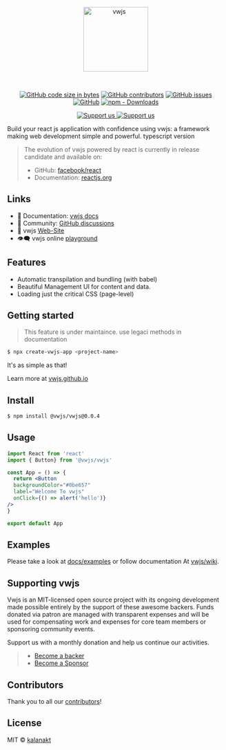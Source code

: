 <p align="center"><img alt="vwjs" align="center" width=150px src="https://github.com/vwjs/vwjs/blob/main/pic/vwjs_transparent_logo.png"/></p><br/>
<p align="center">
  <a href="https://www.npmjs.com/vwjs-ui" target="_blank"><img alt="GitHub code size in bytes" src="https://img.shields.io/github/languages/code-size/gramscript/gramscript?logo=files&logoColor=f72585"></a>
	<a href="https://github.comvwjs/vwjs"><img alt="GitHub contributors" src="https://img.shields.io/github/contributors/gramscript/gramscript.py?color=06d6a0&logo=adguard&logoColor=89fc00"></a>
	<a href="https://github.com/vwjs/vwjs" target="_blank"><img alt="GitHub issues" src="https://img.shields.io/github/issues-raw/vwjs/vwjs?color=8eecf5&logo=anaconda&logoColor=06d6a0"></a>
	<a href="https://github.com/vwjs/vwjs" target="_blank"><img alt="GitHub" src="https://img.shields.io/github/license/vwjs/vwjs?logo=adguard&logoColor=390099"></a>
	<a href="https://www.npmjs.com/vwjs-ui"><img alt="npm - Downloads" src="https://img.shields.io/npm/dm/vwjs-ui?color=06d6a0&logo=adguard&logoColor=89fc00"></a>
</p>
<p align="center">
  <a href="https://www.patreon.com/join/codexo/checkout?rid=9038729"><img src="https://img.shields.io/badge/Support%20us-Become%20Backer-DB61A2.svg" alt="Support us"</a>
  <a href="https://www.patreon.com/join/codexo/checkout?rid=9038718"><img src="https://img.shields.io/badge/Support%20us-Become%20Sponser-41B883.svg" alt="Support us"></a>
</p>

Build your react js application with confidence using vwjs: a framework making web development simple and powerful. typescript version

> The evolution of vwjs powered by react is currently in release candidate and available on:
> - GitHub: [facebook/react](https://github.com/facebook/react)
> - Documentation: [reactjs.org](https://reactjs.org/)
## Links

- 📘 Documentation: [vwjs docs](https://vwjs.github.io/docs)
- 👥 Community: [GitHub discussions](https://github.com/vwjs/vwjs/discussions)
- 💫 vwjs [Web-Site](https://vwjs.github.io/)
- 👁‍🗨 vwjs online [playground](https://vwjs.github.io/playground)

## Features

- Automatic transpilation and bundling (with babel)
- Beautiful Management UI for content and data.
- Loading just the critical CSS (page-level)

## Getting started
> This feature is under maintaince. use legaci methods in documentation
```bash
$ npx create-vwjs-app <project-name>
```
It's as simple as that!

Learn more at [vwjs.github.io](https://vwjs.github.io/docs/installation)

## Install

```bash
$ npm install @vwjs/vwjs@0.0.4
```

## Usage

```jsx
import React from 'react'
import { Button} from '@vwjs/vwjs'

const App = () => {
  return <Button
  backgroundColor="#0be657"
  label="Welcome To vwjs"
  onClick={() => alert('hello')}
/>
}

export default App
```

## Examples

Please take a look at [docs/examples](https://vwjs.github.io/docs/examples) or follow documentation At [vwjs/wiki](https://github.com/vwjs/vwjs/wiki).


## Supporting vwjs

Vwjs is an MIT-licensed open source project with its ongoing development made possible entirely by the support of these awesome backers.
Funds donated via patron are managed with transparent expenses and will be used for compensating work and expenses for core team members or sponsoring community events.

Support us with a monthly donation and help us continue our activities.
 > - [Become a backer](https://www.patreon.com/join/codexo/checkout?rid=9038729)
 > - [Become a Sponsor](https://www.patreon.com/join/codexo/checkout?rid=9038718)


## Contributors

Thank you to all our [contributors](https://github.com/vwjs/vwjs/graphs/contributors)!


## License

MIT © [kalanakt](https://github.com/kalanakt) 
